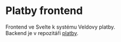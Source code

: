# Platby frontend

Frontend ve Svelte k systému Veldovy platby.  
Backend je v repozitáři [platby](https://github.com/veldik/platby).
